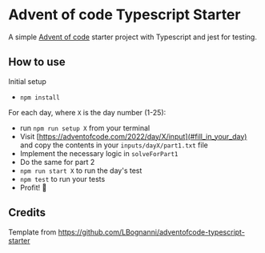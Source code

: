 # Advent of code Typescript Starter

A simple [Advent of code](https://adventofcode.com/) starter project with Typescript and jest for testing.

## How to use

Initial setup

 - `npm install`

For each day, where `X` is the day number (1-25):

 - run `npm run setup X` from your terminal
 - Visit [https://adventofcode.com/2022/day/X/input](#fill_in_your_day) and copy the contents in your `inputs/dayX/part1.txt` file
 - Implement the necessary logic in `solveForPart1` 
 - Do the same for part 2
 - `npm run start X` to run the day's test
 - `npm test` to run your tests
 - Profit! 🎉

## Credits
Template from https://github.com/LBognanni/adventofcode-typescript-starter
